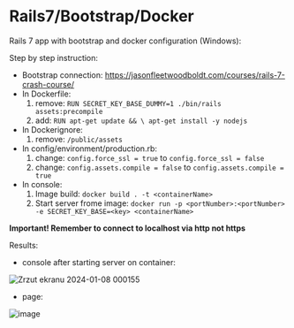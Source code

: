# Rails7/Bootstrap/Docker

Rails 7 app with bootstrap and docker configuration (Windows):

Step by step instruction:

- Bootstrap connection:  https://jasonfleetwoodboldt.com/courses/rails-7-crash-course/
- In Dockerfile:
    1. remove:
         ``` RUN SECRET_KEY_BASE_DUMMY=1 ./bin/rails assets:precompile ```
    3. add:
         ``` RUN apt-get update && \ apt-get install -y nodejs ```
- In Dockerignore:
    1. remove:
         ``` /public/assets ```
- In config/environment/production.rb:
    1. change:
         ```config.force_ssl = true``` to ```config.force_ssl = false```
    3. change:
         ``` config.assets.compile = false ``` to  ```config.assets.compile = true ```
- In console:
    1. Image build:
         ``` docker build . -t <containerName> ```
    3. Start server frome image:
         ``` docker run -p <portNumber>:<portNumber> -e SECRET_KEY_BASE=<key> <containerName> ```

**Important!
Remember to connect to localhost via http not https**

Results:

- console after starting server on container:

  
![Zrzut ekranu 2024-01-08 000155](https://github.com/bszarlowicz/Rails-with-docker/assets/127704473/bd428dc4-d76e-4fa5-b2b8-6fde19382c2f)



- page:

  
![image](https://github.com/bszarlowicz/Rails-with-docker/assets/127704473/41ea4601-4efe-4c51-9ebc-24770aeaf5ee)

  
    
